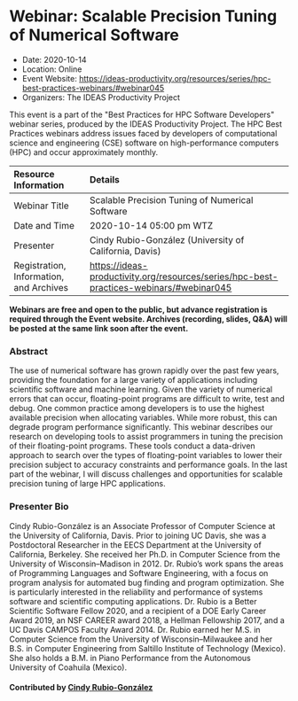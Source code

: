 # Webinar: Scalable Precision Tuning of Numerical Software

- Date: 2020-10-14
- Location: Online
- Event Website: https://ideas-productivity.org/resources/series/hpc-best-practices-webinars/#webinar045
- Organizers: The IDEAS Productivity Project
			   
This event is a part of the "Best Practices for HPC Software
Developers" webinar series, produced by the IDEAS Productivity
Project. The HPC Best Practices webinars address issues faced by
developers of computational science and engineering (CSE) software on
high-performance computers (HPC) and occur approximately monthly.

Resource Information | Details
:--- | :---			   
Webinar Title | Scalable Precision Tuning of Numerical Software
Date and Time | 2020-10-14 05:00 pm WTZ
Presenter | Cindy Rubio-González (University of California, Davis)
Registration, Information, and Archives | 	<https://ideas-productivity.org/resources/series/hpc-best-practices-webinars/#webinar045>	   

**Webinars are free and open to the public, but advance registration is required through the Event website. Archives (recording, slides, Q&A) will be posted at the same link soon after the event.**

### Abstract
<p>The use of numerical software has grown rapidly over the past few years, providing the foundation for a large variety of applications including scientific software and machine learning. Given the variety of numerical errors that can occur, floating-point programs are difficult to write, test and debug. One common practice among developers is to use the highest available precision when allocating variables. While more robust, this can degrade program performance significantly. This webinar describes our research on developing tools to assist programmers in tuning the precision of their floating-point programs. These tools conduct a data-driven approach to search over the types of floating-point variables to lower their precision subject to accuracy constraints and performance goals. In the last part of the webinar, I will discuss challenges and opportunities for scalable precision tuning of large HPC applications.</p>



### Presenter Bio
<p>Cindy Rubio-González is an Associate Professor of Computer Science at the University of California, Davis. Prior to joining UC Davis, she was a Postdoctoral Researcher in the EECS Department at the University of California, Berkeley. She received her Ph.D. in Computer Science from the University of Wisconsin&#8211;Madison in 2012. Dr. Rubio&#8217;s work spans the areas of Programming Languages and Software Engineering, with a focus on program analysis for automated bug finding and program optimization. She is particularly interested in the reliability and performance of systems software and scientific computing applications. Dr. Rubio is a Better Scientific Software Fellow 2020, and a recipient of a DOE Early Career Award 2019, an NSF CAREER award 2018, a Hellman Fellowship 2017, and a UC Davis CAMPOS Faculty Award 2014. Dr. Rubio earned her M.S. in Computer Science from the University of Wisconsin&#8211;Milwaukee and her B.S. in Computer Engineering from Saltillo Institute of Technology (Mexico). She also holds a B.M. in Piano Performance from the Autonomous University of Coahuila (Mexico).</p>

    

#### Contributed by [Cindy Rubio-González](https://github.com/crubiog "Cindy Rubio-González GitHub profile")

<!---
Publish: yes
Categories: skills
Topics: online learning
Level: 2
Prerequisites: default
Aggregate: none
--->
